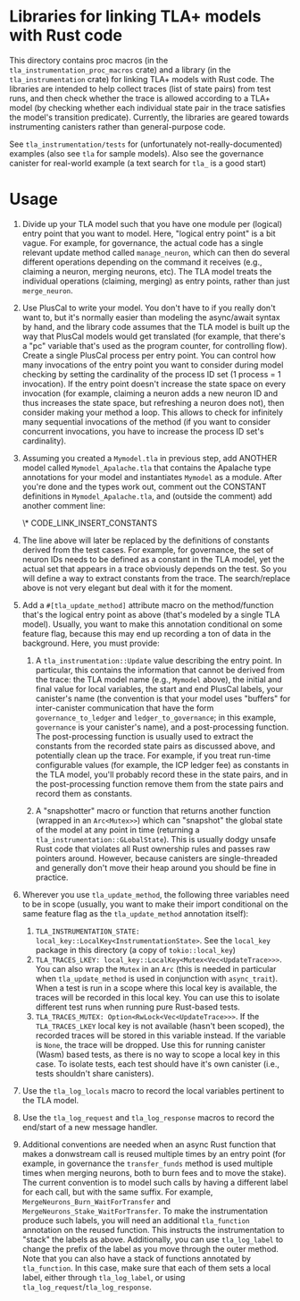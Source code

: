 # Libraries for linking TLA+ models with Rust code

This directory contains proc macros (in the `tla_instrumentation_proc_macros` crate) and a library (in the `tla_instrumentation` crate) for linking TLA+ models with Rust code. The libraries are intended to help collect traces (list of state pairs) from test runs, and then check whether the trace is allowed according to a TLA+ model (by checking whether each individual state pair in the trace satisfies the model's transition predicate). Currently, the libraries are geared towards instrumenting canisters rather than general-purpose code.

See `tla_instrumentation/tests` for (unfortunately not-really-documented) examples (also see `tla` for sample models). Also see the governance canister for real-world example (a text search for `tla_` is a good start)

# Usage

1. Divide up your TLA model such that you have one module per (logical) entry point that you want to model. Here, "logical entry point" is a bit vague. For example, for governance, the actual code has a single relevant update method called `manage_neuron`, which can then do several different operations depending on the command it receives (e.g., claiming a neuron, merging neurons, etc). The TLA model treats the individual operations (claiming, merging) as entry points, rather than just `merge_neuron`.
1. Use PlusCal to write your model. You don't have to if you really don't want to, but it's normally easier than modeling the async/await syntax by hand, and the library code assumes that the TLA model is built up the way that PlusCal models would get translated (for example, that there's a "pc" variable that's used as the program counter, for controlling flow). Create a single PlusCal process per entry point. You can control how many invocations of the entry point you want to consider during model checking by setting the cardinality of the process ID set (1 process = 1 invocation). If the entry point doesn't increase the state space on every invocation (for example, claiming a neuron adds a new neuron ID and thus increases the state space, but refreshing a neuron does not), then consider making your method a loop. This allows to check for infinitely many sequential invocations of the method (if you want to consider concurrent invocations, you have to increase the process ID set's cardinality).
1. Assuming you created a `Mymodel.tla` in previous step, add ANOTHER model called `Mymodel_Apalache.tla` that contains the Apalache type annotations for your model and instantiates `Mymodel` as a module. After you're done and the types work out, comment out the CONSTANT definitions in `Mymodel_Apalache.tla`, and (outside the comment) add another comment line:

    \\* CODE_LINK_INSERT_CONSTANTS

1. The line above will later be replaced by the definitions of constants derived from the test cases. For example, for governance, the set of neuron IDs needs to be defined as a constant in the TLA model, yet the actual set that appears in a trace obviously depends on the test. So you will define a way to extract constants from the trace. The search/replace above is not very elegant but deal with it for the moment.
1. Add a `#[tla_update_method]` attribute macro on the method/function that's the logical entry point as above (that's modeled by a single TLA model). Usually, you want to make this annotation conditional on some feature flag, because this may end up recording a ton of data in the background. Here, you must provide:

    1. A `tla_instrumentation::Update` value describing the entry point. In particular, this contains the information that cannot be derived from the trace: the TLA model name (e.g., `Mymodel` above), the initial and final value for local variables, the start and end PlusCal labels, your canister's name (the convention is that your model uses "buffers" for inter-canister communication that have the form `governance_to_ledger` and `ledger_to_governance`; in this example, `governance` is your canister's name), and a post-processing function. The post-processing function is usually used to extract the constants from the recorded state pairs as discussed above, and potentially clean up the trace. For example, if you treat run-time configurable values (for example, the ICP ledger fee) as constants in the TLA model, you'll probably record these in the state pairs, and in the post-processing function remove them from the state pairs and record them as constants.

    1. A "snapshotter" macro or function that returns another function (wrapped in an `Arc<Mutex>>`) which can "snapshot" the global state of the model at any point in time (returning a `tla_instrumentation::GLobalState`). This is usually dodgy unsafe Rust code that violates all Rust ownership rules and passes raw pointers around. However, because canisters are single-threaded and generally don't move their heap around you should be fine in practice.
1. Wherever you use `tla_update_method`, the following three variables need to be in scope (usually, you want to make their import conditional on the same feature flag as the `tla_update_method` annotation itself):

   1. `TLA_INSTRUMENTATION_STATE: local_key::LocalKey<InstrumentationState>`. See the `local_key` package in this directory (a copy of `tokio::local_key`)
   1. `TLA_TRACES_LKEY: local_key::LocalKey<Mutex<Vec<UpdateTrace>>>`. You can also wrap the `Mutex` in an `Arc` (this is needed in particular when `tla_update_method` is used in conjunction with `async_trait`). When a test is run in a scope where this local key is available, the traces will be recorded in this local key. You can use this to isolate different test runs when running pure Rust-based tests.
   1. `TLA_TRACES_MUTEX: Option<RwLock<Vec<UpdateTrace>>>`. If the `TLA_TRACES_LKEY` local key is not available (hasn't been scoped), the recorded traces will be stored in this variable instead. If the variable is `None`, the trace will be dropped. Use this for running canister (Wasm) based tests, as there is no way to scope a local key in this case. To isolate tests, each test should have it's own canister (i.e., tests shouldn't share canisters).
1. Use the `tla_log_locals` macro to record the local variables pertinent to the TLA model.
1. Use the `tla_log_request` and `tla_log_response` macros to record the end/start of a new message handler.
1. Additional conventions are needed when an async Rust function that makes a donwstream call is reused multiple times by an entry point (for example, in governance the `transfer_funds` method is used multiple times when merging neurons, both to burn fees and to move the stake). The current convention is to model such calls by having a different label for each call, but with the same suffix. For example, `MergeNeurons_Burn_WaitForTransfer` and `MergeNeurons_Stake_WaitForTransfer`. To make the instrumentation produce such labels, you will need an additional `tla_function` annotation on the reused function. This instructs the instrumentation to "stack" the labels as above. Additionally, you can use `tla_log_label` to change the prefix of the label as you move through the outer method. Note that you can also have a stack of functions annotated by `tla_function`. In this case, make sure that each of them sets a local label, either through `tla_log_label`, or using `tla_log_request`/`tla_log_response`.
